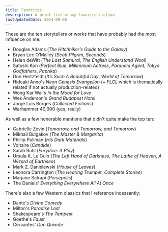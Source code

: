 ```yaml
---
title: Favorites
description: A brief list of my favorite fiction
lastUpdatedDate: 2024-09-08
---
```


These are the ten storytellers or works that have probably had the most influence on me:

- Douglas Adams (_The Hitchhiker’s Guide to the Galaxy_)
- Bryan Lee O’Malley (_Scott Pilgrim_, _Seconds_)
- Helen deWitt (_The Last Samurai_, _The English Understand Wool_)
- Satoshi Kon (_Perfect Blue_, _Millennium Actress_, _Paranoia Agent_, _Tokyo Godfathers_, _Paprika_)
- Don Hertzfeldt (_It’s Such A Beautiful Day_, _World of Tomorrow_)
- Hideaki Anno's _Neon Genesis Evangelion_ (+ _FLCL_ which is thematically related if not actually production-related)
- Wong Kar Wai's _In the Mood for Love_
- Wes Anderson's _Grand Budapest Hotel_
- Jorge Luis Borges (_Collected Fictions_)
- Warhammer 40,000 (yes, really)

As well as a few honorable mentions that didn't quite make the top ten:

- Gabrielle Zevin (_Tomorrow, and Tomorrow, and Tomorrow_)
- Mikhail Bulgakov (_The Master & Margarita_)
- Phillip Pullman (_His Dark Materials_)
- Voltaire (_Candide_)
- Sarah Ruhl (_Eurydice: A Play_)
- Ursula K. Le Guin (_The Left Hand of Darkness_, _The Lathe of Heaven_, _A Wizard of Earthsea_)
- Mark Z. Danielewski (_House of Leaves_)
- Leonora Carrington (_The Hearing Trumpet_, _Complete Stories_)
- Marjane Satrapi (_Persepolis_)
- The Daniels' _Everything Everywhere All At Once_

There's also a few Western classics that I reference incessantly:

- Dante's _Divine Comedy_
- Milton's _Paradise Lost_
- Shakespeare's _The Tempest_
- Goethe's _Faust_
- Cervantes' _Don Quixote_